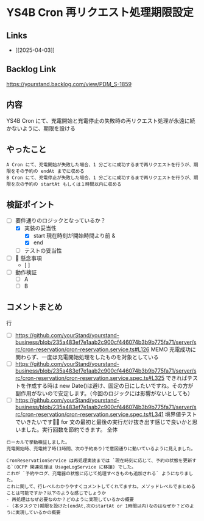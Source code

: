 # YS4B Cron 再リクエスト処理期限設定

## Links

- [[2025-04-03]]

## Backlog Link

https://yourstand.backlog.com/view/PDM_S-1859

## 内容

YS4B Cron にて、充電開始と充電停止の失敗時の再リクエスト処理が永遠に続かないように、期限を設ける

## やったこと

```
A Cron にて、充電開始が失敗した場合、1 分ごとに成功するまで再リクエストを行うが、期限をその予約の endAt までに収める
B Cron にて、充電停止が失敗した場合、1 分ごとに成功するまで再リクエストを行うが、期限を次の予約の startAt もしくは１時間以内に収める
```

## 検証ポイント

- [ ] 要件通りのロジックとなっているか？
	- [x] 実装の妥当性
		- [x] start 現在時刻が開始時間より前 & 
		- [x] end
	- [ ] テストの妥当性
- [ ] 🔸 懸念事項
	- [ ] 
- [ ] 動作検証
	- [ ] A
	- [ ] B

## コメントまとめ

行
- [ ] https://github.com/yourStand/yourstand-business/blob/235a483ef7e1aab2c900cf446074b3b9b775fa71/server/src/cron-reservation/cron-reservation.service.ts#L126 MEMO 充電成功に関わらず、一度は充電開始処理をしたものを対象としている
- [ ] https://github.com/yourStand/yourstand-business/blob/235a483ef7e1aab2c900cf446074b3b9b775fa71/server/src/cron-reservation/cron-reservation.service.spec.ts#L325 できればテストを作成する時は new Date()は避け、固定の日にしたいですね。その方が副作用がないので安定します。（今回のロジックには影響がないとしても）
- [ ] https://github.com/yourStand/yourstand-business/blob/235a483ef7e1aab2c900cf446074b3b9b775fa71/server/src/cron-reservation/cron-reservation.service.spec.ts#L341 境界値テストでいきたいです🙏🏻 for 文の最初と最後の実行だけ抜き出す感じで良いかと思いました。実行回数を節約できます。
全体
```
ローカルで挙動検証しました。
充電開始時、充電終了時(1時間、次の予約あり)で意図通りに動いているように見えました。

CronReservationService は再処理実装までは `現在時刻に応じて、予約の状態を更新する`(OCPP 関連処理は UsageLogService に移譲) でした。
これが `予約やログ、充電器の状態に応じて処理すべきものも追加される` ようになりました。
これに関して、行レベルわかりやすくコメントしてくれてますね。メソッドレベルでまとめることは可能ですか？以下のような感じでしょうか
- 再処理はなぜ必要なのか？どのように実現しているかの概要
- (本タスクで)期限を設けた(endAt,次のstartAt or 1時間以内)なのはなぜか？どのように実現しているかの概要
```

